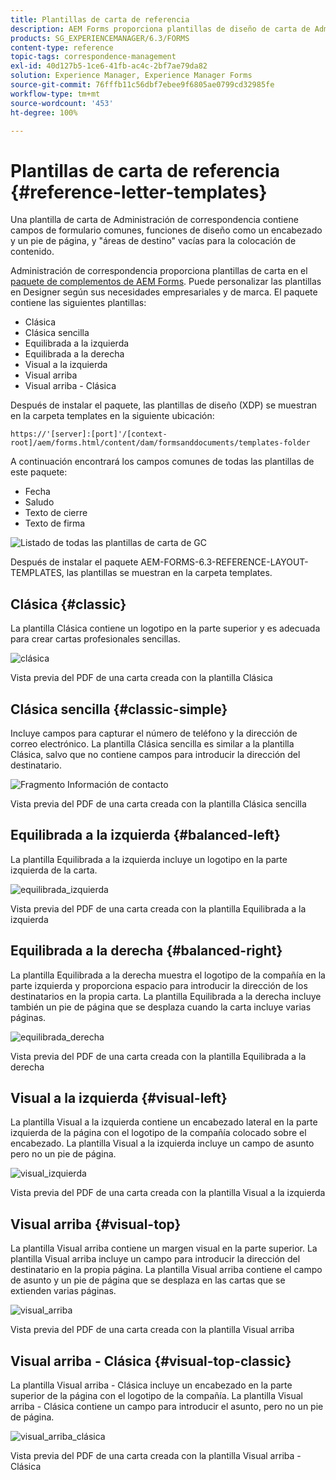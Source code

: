 ```yaml
---
title: Plantillas de carta de referencia
description: AEM Forms proporciona plantillas de diseño de carta de Administración de correspondencia que puede utilizar para crear cartas rápidamente.
products: SG_EXPERIENCEMANAGER/6.3/FORMS
content-type: reference
topic-tags: correspondence-management
exl-id: 40d127b5-1ce6-41fb-ac4c-2bf7ae79da82
solution: Experience Manager, Experience Manager Forms
source-git-commit: 76fffb11c56dbf7ebee9f6805ae0799cd32985fe
workflow-type: tm+mt
source-wordcount: '453'
ht-degree: 100%

---
```


# Plantillas de carta de referencia {#reference-letter-templates}

Una plantilla de carta de Administración de correspondencia contiene campos de formulario comunes, funciones de diseño como un encabezado y un pie de página, y &quot;áreas de destino&quot; vacías para la colocación de contenido.

Administración de correspondencia proporciona plantillas de carta en el [paquete de complementos de AEM Forms](https://experienceleague.adobe.com/docs/experience-manager-release-information/aem-release-updates/forms-updates/aem-forms-releases.html?lang=es). Puede personalizar las plantillas en Designer según sus necesidades empresariales y de marca. El paquete contiene las siguientes plantillas:

* Clásica
* Clásica sencilla
* Equilibrada a la izquierda
* Equilibrada a la derecha
* Visual a la izquierda
* Visual arriba
* Visual arriba - Clásica

Después de instalar el paquete, las plantillas de diseño (XDP) se muestran en la carpeta templates en la siguiente ubicación:

`https://'[server]:[port]'/[context-root]/aem/forms.html/content/dam/formsanddocuments/templates-folder`

A continuación encontrará los campos comunes de todas las plantillas de este paquete:

* Fecha
* Saludo
* Texto de cierre
* Texto de firma

![Listado de todas las plantillas de carta de GC](assets/templatescorrespondence.png)

Después de instalar el paquete AEM-FORMS-6.3-REFERENCE-LAYOUT-TEMPLATES, las plantillas se muestran en la carpeta templates.

## Clásica {#classic}

La plantilla Clásica contiene un logotipo en la parte superior y es adecuada para crear cartas profesionales sencillas.

![clásica](assets/classic.png)

Vista previa del PDF de una carta creada con la plantilla Clásica

## Clásica sencilla {#classic-simple}

Incluye campos para capturar el número de teléfono y la dirección de correo electrónico. La plantilla Clásica sencilla es similar a la plantilla Clásica, salvo que no contiene campos para introducir la dirección del destinatario.

![Fragmento Información de contacto](assets/classicsimple.png)

Vista previa del PDF de una carta creada con la plantilla Clásica sencilla

## Equilibrada a la izquierda {#balanced-left}

La plantilla Equilibrada a la izquierda incluye un logotipo en la parte izquierda de la carta.

![equilibrada_izquierda](assets/balancedleft.png)

Vista previa del PDF de una carta creada con la plantilla Equilibrada a la izquierda

## Equilibrada a la derecha {#balanced-right}

La plantilla Equilibrada a la derecha muestra el logotipo de la compañía en la parte izquierda y proporciona espacio para introducir la dirección de los destinatarios en la propia carta. La plantilla Equilibrada a la derecha incluye también un pie de página que se desplaza cuando la carta incluye varias páginas.

![equilibrada_derecha](assets/balancedright.png)

Vista previa del PDF de una carta creada con la plantilla Equilibrada a la derecha

## Visual a la izquierda {#visual-left}

La plantilla Visual a la izquierda contiene un encabezado lateral en la parte izquierda de la página con el logotipo de la compañía colocado sobre el encabezado. La plantilla Visual a la izquierda incluye un campo de asunto pero no un pie de página.

![visual_izquierda](assets/visualleft.png)

Vista previa del PDF de una carta creada con la plantilla Visual a la izquierda

## Visual arriba {#visual-top}

La plantilla Visual arriba contiene un margen visual en la parte superior. La plantilla Visual arriba incluye un campo para introducir la dirección del destinatario en la propia página. La plantilla Visual arriba contiene el campo de asunto y un pie de página que se desplaza en las cartas que se extienden varias páginas.

![visual_arriba](assets/visualtop.png)

Vista previa del PDF de una carta creada con la plantilla Visual arriba

## Visual arriba - Clásica {#visual-top-classic}

La plantilla Visual arriba - Clásica incluye un encabezado en la parte superior de la página con el logotipo de la compañía. La plantilla Visual arriba - Clásica contiene un campo para introducir el asunto, pero no un pie de página.

![visual_arriba_clásica](assets/visualtopclassic.png)

Vista previa del PDF de una carta creada con la plantilla Visual arriba - Clásica
